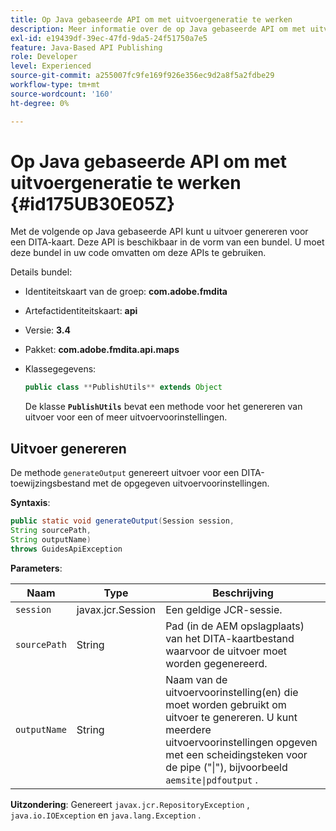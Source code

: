 ```yaml
---
title: Op Java gebaseerde API om met uitvoergeneratie te werken
description: Meer informatie over de op Java gebaseerde API om met uitvoergeneratie te werken
exl-id: e19439df-39ec-47fd-9da5-24f51750a7e5
feature: Java-Based API Publishing
role: Developer
level: Experienced
source-git-commit: a255007fc9fe169f926e356ec9d2a8f5a2fdbe29
workflow-type: tm+mt
source-wordcount: '160'
ht-degree: 0%

---
```


# Op Java gebaseerde API om met uitvoergeneratie te werken {#id175UB30E05Z}

Met de volgende op Java gebaseerde API kunt u uitvoer genereren voor een DITA-kaart. Deze API is beschikbaar in de vorm van een bundel. U moet deze bundel in uw code omvatten om deze APIs te gebruiken.

Details bundel:

- Identiteitskaart van de groep: **com.adobe.fmdita**

- Artefactidentiteitskaart: **api**

- Versie: **3.4**

- Pakket: ****com.adobe.fmdita.api.maps****

- Klassegegevens:

  ```JAVA
  public class **PublishUtils** extends Object
  ```

  De klasse **`PublishUtils`** bevat een methode voor het genereren van uitvoer voor een of meer uitvoervoorinstellingen.


## Uitvoer genereren

De methode ``generateOutput`` genereert uitvoer voor een DITA-toewijzingsbestand met de opgegeven uitvoervoorinstellingen.

**Syntaxis**:

```JAVA
public static void generateOutput(Session session,
String sourcePath,
String outputName)
throws GuidesApiException
```

**Parameters**:

| Naam | Type | Beschrijving |
|----|----|-----------|
| `session` | javax.jcr.Session | Een geldige JCR-sessie. |
| ``sourcePath`` | String | Pad \(in de AEM opslagplaats\) van het DITA-kaartbestand waarvoor de uitvoer moet worden gegenereerd. |
| ``outputName`` | String | Naam van de uitvoervoorinstelling\(en\) die moet worden gebruikt om uitvoer te genereren. U kunt meerdere uitvoervoorinstellingen opgeven met een scheidingsteken voor de pipe \(&quot;\|&quot;\), bijvoorbeeld `aemsite\|pdfoutput` . |

**Uitzondering**:
Genereert ``javax.jcr.RepositoryException`` , `java.io.IOException` en `java.lang.Exception` .

